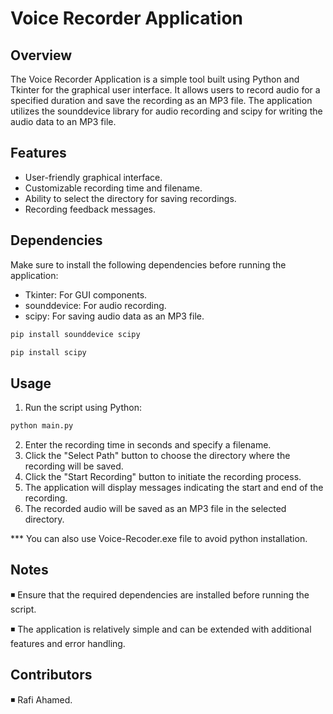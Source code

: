 # Voice Recorder Application

## Overview

The Voice Recorder Application is a simple tool built using Python and Tkinter for the graphical user interface. It allows users to record audio for a specified duration and save the recording as an MP3 file. The application utilizes the sounddevice library for audio recording and scipy for writing the audio data to an MP3 file.

## Features

- User-friendly graphical interface.
- Customizable recording time and filename.
- Ability to select the directory for saving recordings.
- Recording feedback messages.

## Dependencies

Make sure to install the following dependencies before running the application:

- Tkinter: For GUI components.
- sounddevice: For audio recording.
- scipy: For saving audio data as an MP3 file.

```bash
pip install sounddevice scipy
```

```bash
pip install scipy
```

## Usage
1. Run the script using Python:
```bash
python main.py
``` 
2. Enter the recording time in seconds and specify a filename.
3. Click the "Select Path" button to choose the directory where the recording will be saved.
4. Click the "Start Recording" button to initiate the recording process.
5. The application will display messages indicating the start and end of the recording.
6. The recorded audio will be saved as an MP3 file in the selected directory.

*** You can also use Voice-Recoder.exe file to avoid python  installation.

## Notes
◾ Ensure that the required dependencies are installed before running the script.

◾ The application is relatively simple and can be extended with additional features and error handling.

## Contributors
◾ Rafi Ahamed.
